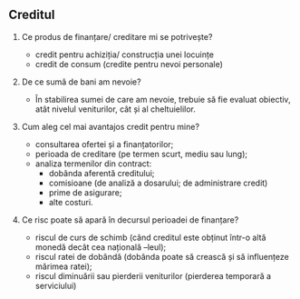 ## Creditul

1. Ce produs de finanțare/ creditare mi se potrivește?

    - credit pentru achiziția/ construcția unei locuințe
    - credit de consum (credite pentru nevoi personale)

2. De ce sumă de bani am nevoie?

    - În stabilirea sumei de care am nevoie, trebuie să fie evaluat obiectiv, atât nivelul veniturilor, cât și al cheltuielilor.

3. Cum aleg cel mai avantajos credit pentru mine?

    - consultarea ofertei și a finanțatorilor;
    - perioada de creditare (pe termen scurt, mediu sau lung);
    - analiza termenilor din contract:
        - dobânda aferentă creditului;
        - comisioane (de analiză a dosarului; de administrare credit)
        - prime de asigurare;
        - alte costuri.

4. Ce risc poate să apară în decursul perioadei de finanțare?
    - riscul de curs de schimb (când creditul este obținut într-o altă monedă decât cea națională –leul);
    - riscul ratei de dobândă (dobânda poate să crească și să influențeze mărimea ratei);
    - riscul diminuării sau pierderii veniturilor (pierderea temporară a serviciului)
